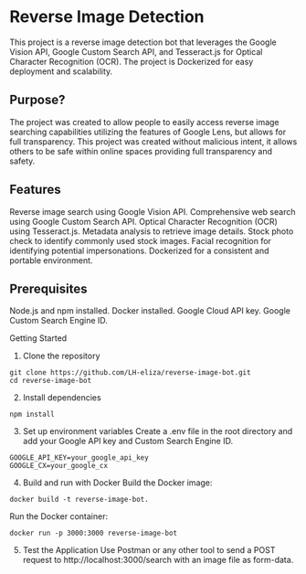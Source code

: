 # Reverse Image Detection 

This project is a reverse image detection bot that leverages the Google Vision API, Google Custom Search API, and Tesseract.js for Optical Character Recognition (OCR). The project is Dockerized for easy deployment and scalability.

## Purpose?

The project was created to allow people to easily access reverse image searching capabilities utilizing the features of Google Lens, but allows for full transparency. This project was created without malicious intent, it allows others to be safe within online spaces providing full transparency and safety. 

## Features
Reverse image search using Google Vision API.
Comprehensive web search using Google Custom Search API.
Optical Character Recognition (OCR) using Tesseract.js.
Metadata analysis to retrieve image details.
Stock photo check to identify commonly used stock images.
Facial recognition for identifying potential impersonations.
Dockerized for a consistent and portable environment.

## Prerequisites
Node.js and npm installed.
Docker installed.
Google Cloud API key.
Google Custom Search Engine ID.

Getting Started
1. Clone the repository
```
git clone https://github.com/LH-eliza/reverse-image-bot.git
cd reverse-image-bot
```

2. Install dependencies 
```
npm install
```

3. Set up environment variables
Create a .env file in the root directory and add your Google API key and Custom Search Engine ID.
```
GOOGLE_API_KEY=your_google_api_key
GOOGLE_CX=your_google_cx
```

4. Build and run with Docker
Build the Docker image:

```
docker build -t reverse-image-bot.
```
Run the Docker container:
```
docker run -p 3000:3000 reverse-image-bot
```

5. Test the Application
Use Postman or any other tool to send a POST request to http://localhost:3000/search with an image file as form-data.

